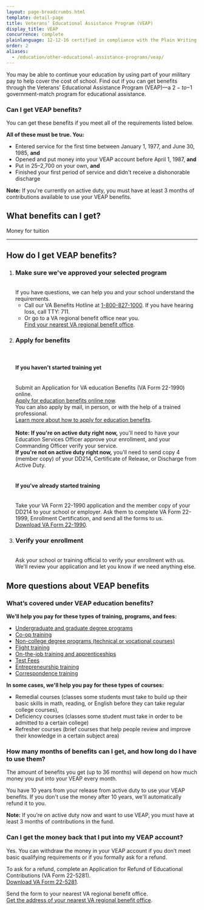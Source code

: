 ```yaml
---
layout: page-breadcrumbs.html
template: detail-page
title: Veterans’ Educational Assistance Program (VEAP)
display_title: VEAP
concurrence: complete
plainlanguage: 12-12-16 certified in compliance with the Plain Writing Act
order: 2
aliases:
  - /education/other-educational-assistance-programs/veap/
---
```


<div class="va-introtext">

You may be able to continue your education by using part of your military pay to help cover the cost of school. Find out if you can get benefits through the Veterans' Educational Assistance Program (VEAP)—a $2-to-$1 government-match program for educational assistance.

</div>

<div class="feature" markdown="1">

### Can I get VEAP benefits?

You can get these benefits if you meet all of the requirements listed below.

**All of these must be true. You:**
  - Entered service for the first time between January 1, 1977, and June 30, 1985, **and**
  - Opened and put money into your VEAP account before April 1, 1987, **and**
  - Put in $25–$2,700 on your own, **and**
  - Finished your first period of service and didn't receive a dishonorable discharge

**Note:** If you're currently on active duty, you must have at least 3 months of contributions available to use your VEAP benefits.
  
</div>

## What benefits can I get?
Money for tuition

------

## How do I get VEAP benefits?

<ol class="process">
  <li class="process-step list-one">
    <h3>Make sure we've approved your selected program</h3><br>
    If you have questions, we can help you and your school understand the requirements.
    <ul>
      <li>Call our VA Benefits Hotline at <a href="tel:+18008271000">1-800-827-1000</a>. If you have hearing loss, call TTY: 711.</li>
      <li>Or go to a VA regional benefit office near you. <br>
        <a href="/find-locations/?facilityType=benefits">Find your nearest VA regional benefit office</a>.</li>
    </ul>
  </li>
  <li class="process-step list-two">
    <h3>Apply for benefits</h3>
    <br>
    <h4>If you haven't started training yet</h4><br>
    Submit an Application for VA education Benefits (VA Form 22-1990) online. <br>
    <a href="/education/apply-for-education-benefits/application/1990/introduction">Apply for education benefits online now</a>.<br>
    You can also apply by mail, in person, or with the help of a trained professional. <br>
    <a href="/education/how-to-apply/">Learn more about how to apply for education benefits</a>.<br>
    <br>
    <b>Note:</b>
    <b>If you're on active duty right now,</b> you'll need to have your Education Services Officer approve your enrollment, and your Commanding Officer verify your service.<br>
    <b>If you're not on active duty right now,</b> you'll need to send copy 4 (member copy) of your DD214, Certificate of Release, or Discharge from Active Duty.<br>
    <br>
    <h4>If you've already started training</h4><br>
    Take your VA Form 22-1990 application and the member copy of your DD214 to your school or employer. Ask them to complete VA Form 22-1999, Enrollment Certification, and send all the forms to us. <br>
    <a href="https://www.vba.va.gov/pubs/forms/vba-22-1990-are.pdf">Download VA Form 22-1990</a>.
  </li>
  <li class="process-step list-three">
  <h3>Verify your enrollment</h3><br>
  Ask your school or training official to verify your enrollment with us. We'll review your application and let you know if we need anything else.
  </li>
</ol>

## More questions about VEAP benefits

### What’s covered under VEAP education benefits?

**We’ll help you pay for these types of training, programs, and fees:**

- [Undergraduate and graduate degree programs](/education/about-gi-bill-benefits/how-to-use-benefits/undergraduate-graduate-programs/)
- [Co-op training](/education/about-gi-bill-benefits/how-to-use-benefits/co-op-training/)
- [Non-college degree programs (technical or vocational courses)](/education/about-gi-bill-benefits/how-to-use-benefits/non-college-degree-programs/)
- [Flight training](/education/about-gi-bill-benefits/how-to-use-benefits/flight-training/)
- [On-the-job training and apprenticeships](/education/about-gi-bill-benefits/how-to-use-benefits/on-the-job-training-apprenticeships/)
- [Test Fees](/education/about-gi-bill-benefits/how-to-use-benefits/test-fees/)
- [Entrepreneurship training](/education/about-gi-bill-benefits/how-to-use-benefits/entrepreneurship-training/)
- [Correspondence training](/education/about-gi-bill-benefits/how-to-use-benefits/correspondence-training/)

**In some cases, we'll help you pay for these types of courses:**
- Remedial courses (classes some students must take to build up their basic skills in math, reading, or English before they can take regular college courses),
- Deficiency courses (classes some student must take in order to be admitted to a certain college)
- Refresher courses (brief courses that help people review and improve their knowledge in a certain subject area)

### How many months of benefits can I get, and how long do I have to use them?

The amount of benefits you get (up to 36 months) will depend on how much money you put into your VEAP every month.

You have 10 years from your release from active duty to use your VEAP benefits. If you don't use the money after 10 years, we'll automatically refund it to you.

**Note:** If you’re on active duty now and want to use VEAP, you must have at least 3 months of contributions in the fund.

### Can I get the money back that I put into my VEAP account?

Yes. You can withdraw the money in your VEAP account if you don’t meet basic qualifying requirements or if you formally ask for a refund.

To ask for a refund, complete an Application for Refund of Educational Contributions (VA Form 22-5281).<br>
[Download VA Form 22-5281](https://www.vba.va.gov/pubs/forms/VBA-22-5281-ARE.pdf).

Send the form to your nearest VA regional benefit office. <br>
[Get the address of your nearest VA regional benefit office](/find-locations/?facilityType=benefits).

